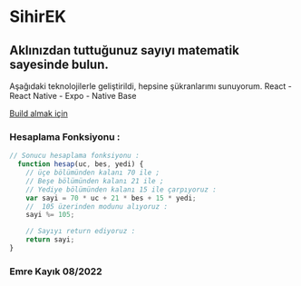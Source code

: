 # SihirEK

## Aklınızdan tuttuğunuz sayıyı matematik sayesinde bulun.

Aşağıdaki teknolojilerle geliştirildi, hepsine şükranlarımı sunuyorum.
React - React Native - Expo - Native Base

[Build almak için](https://docs.expo.dev/build/setup/)


### Hesaplama Fonksiyonu : 
```javascript
// Sonucu hesaplama fonksiyonu :
  function hesap(uc, bes, yedi) {
    // üçe bölümünden kalanı 70 ile ;
    // Beşe bölümünden kalanı 21 ile ;
    // Yediye bölümünden kalanı 15 ile çarpıyoruz :
    var sayi = 70 * uc + 21 * bes + 15 * yedi;
    //  105 üzerinden modunu alıyoruz :
    sayi %= 105;

    // Sayıyı return ediyoruz :
    return sayi;
}
```

### Emre Kayık 08/2022
